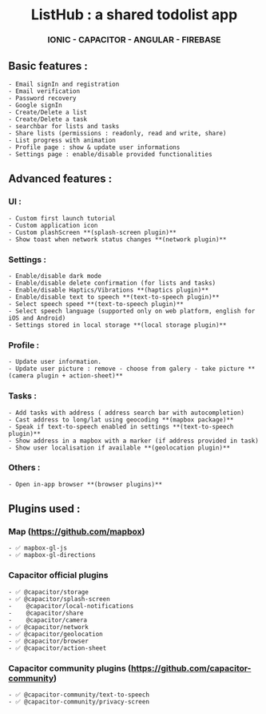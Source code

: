 <h1 align=center> ListHub : a shared todolist app</h1>
<h3 align=center> IONIC - CAPACITOR - ANGULAR - FIREBASE</h3>

## Basic features : 
    - Email signIn and registration
    - Email verification
    - Password recovery
    - Google signIn
    - Create/Delete a list
    - Create/Delete a task
    - searchbar for lists and tasks
    - Share lists (permissions : readonly, read and write, share)
    - List progress with animation
    - Profile page : show & update user informations
    - Settings page : enable/disable provided functionalities

## Advanced features : 
### UI :
    - Custom first launch tutorial 
    - Custom application icon
    - Custom plashScreen **(splash-screen plugin)**
    - Show toast when network status changes **(network plugin)**

### Settings :
    - Enable/disable dark mode
    - Enable/disable delete confirmation (for lists and tasks)
    - Enable/disable Haptics/Vibrations **(haptics plugin)**
    - Enable/disable text to speech **(text-to-speech plugin)**
    - Select speech speed **(text-to-speech plugin)**
    - Select speech language (supported only on web platform, english for iOS and Android)
    - Settings stored in local storage **(local storage plugin)**
	
### Profile :
    - Update user information.
    - Update user picture : remove - choose from galery - take picture **(camera plugin + action-sheet)**

### Tasks :
    - Add tasks with address ( address search bar with autocompletion)
    - Cast address to long/lat using geocoding **(mapbox package)**
    - Speak if text-to-speech enabled in settings **(text-to-speech plugin)**
    - Show address in a mapbox with a marker (if address provided in task)
    - Show user localisation if available **(geolocation plugin)**

### Others :
    - Open in-app browser **(browser plugins)**
    

## Plugins used :
### Map (https://github.com/mapbox)
    - ✅ mapbox-gl-js
    - ✅ mapbox-gl-directions
    
### Capacitor official plugins 
    - ✅ @capacitor/storage                     
    - ✅ @capacitor/splash-screen         
    -    @capacitor/local-notifications    
    -    @capacitor/share                         
    -    @capacitor/camera                      
    - ✅ @capacitor/network                     
    - ✅ @capacitor/geolocation               
    - ✅ @capacitor/browser                    
    - ✅ @capacitor/action-sheet            

### Capacitor community plugins (https://github.com/capacitor-community)
    - ✅ @capacitor-community/text-to-speech      
    - ✅ @capacitor-community/privacy-screen     
